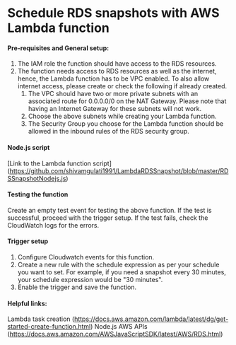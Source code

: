 # Schedule RDS snapshots with AWS Lambda function

#### Pre-requisites and General setup:

1. The IAM role the function should have access to the RDS resources.
2. The function needs access to RDS resources as well as the internet, hence, the Lambda function has to be VPC enabled. To also allow internet access, please create or check the following if already created.
    1. The VPC should have two or more private subnets with an associated route for 0.0.0.0/0 on the NAT Gateway. Please note that having an Internet Gateway for these subnets will not work.
    2. Choose the above subnets while creating your Lambda function.
    3. The Security Group you choose for the Lambda function should be allowed in the inbound rules of the RDS security group.

#### Node.js script
[Link to the Lambda function script] (https://github.com/shivamgulati1991/LambdaRDSSnapshot/blob/master/RDSSnapshotNodejs.js)

#### Testing the function

Create an empty test event for testing the above function. If the test is successful, proceed with the trigger setup. If the test fails, check the CloudWatch logs for the errors.

#### Trigger setup

1. Configure Cloudwatch events for this function.
2. Create a new rule with the schedule expression as per your schedule you want to set. For example, if you need a snapshot every 30 minutes, your schedule expression would be "30 minutes".
3. Enable the trigger and save the function.

#### Helpful links:

Lambda task creation (https://docs.aws.amazon.com/lambda/latest/dg/get-started-create-function.html)
Node.js AWS APIs (https://docs.aws.amazon.com/AWSJavaScriptSDK/latest/AWS/RDS.html)
